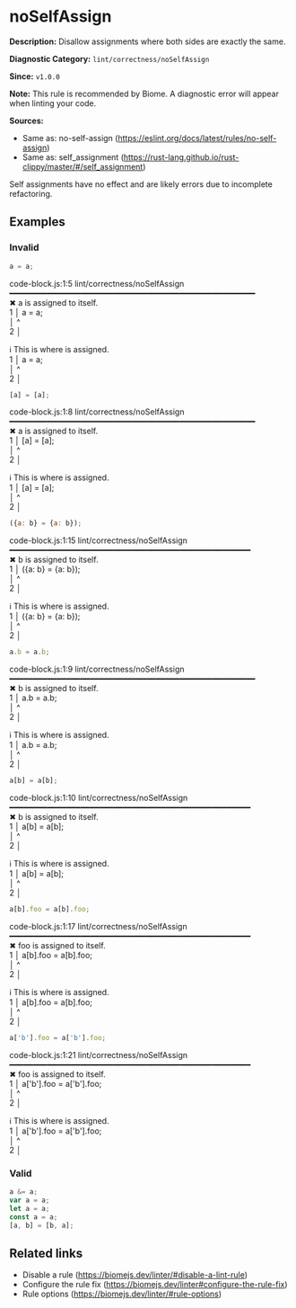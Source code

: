 # noSelfAssign

**Description:** Disallow assignments where both sides are exactly the same.

**Diagnostic Category:** `lint/correctness/noSelfAssign`

**Since:** `v1.0.0`

**Note:** This rule is recommended by Biome. A diagnostic error will appear when linting your code.

**Sources:**
- Same as: no-self-assign (https://eslint.org/docs/latest/rules/no-self-assign)
- Same as: self_assignment (https://rust-lang.github.io/rust-clippy/master/#/self_assignment)

Self assignments have no effect and are likely errors due to incomplete refactoring.

## Examples

### Invalid

```js
a = a;
```
code-block.js:1:5 lint/correctness/noSelfAssign ━━━━━━━━━━━━━━━━━━━━━━━━━━━━━━━━━━━━━━━━━━━━━━━━━━━━  
✖ a is assigned to itself.  
1 │ a = a;  
  │    ^  
2 │  

ℹ This is where is assigned.  
1 │ a = a;  
  │    ^  
2 │  

```js
[a] = [a];
```
code-block.js:1:8 lint/correctness/noSelfAssign ━━━━━━━━━━━━━━━━━━━━━━━━━━━━━━━━━━━━━━━━━━━━━━━━━━━━  
✖ a is assigned to itself.  
1 │ [a] = [a];  
  │       ^  
2 │  

ℹ This is where is assigned.  
1 │ [a] = [a];  
  │       ^  
2 │  

```js
({a: b} = {a: b});
```
code-block.js:1:15 lint/correctness/noSelfAssign ━━━━━━━━━━━━━━━━━━━━━━━━━━━━━━━━━━━━━━━━━━━━━━━━━━━  
✖ b is assigned to itself.  
1 │ ({a: b} = {a: b});  
  │              ^  
2 │  

ℹ This is where is assigned.  
1 │ ({a: b} = {a: b});  
  │              ^  
2 │  

```js
a.b = a.b;
```
code-block.js:1:9 lint/correctness/noSelfAssign ━━━━━━━━━━━━━━━━━━━━━━━━━━━━━━━━━━━━━━━━━━━━━━━━━━━━  
✖ b is assigned to itself.  
1 │ a.b = a.b;  
  │        ^  
2 │  

ℹ This is where is assigned.  
1 │ a.b = a.b;  
  │      ^  
2 │  

```js
a[b] = a[b];
```
code-block.js:1:10 lint/correctness/noSelfAssign ━━━━━━━━━━━━━━━━━━━━━━━━━━━━━━━━━━━━━━━━━━━━━━━━━━━  
✖ b is assigned to itself.  
1 │ a[b] = a[b];  
  │         ^  
2 │  

ℹ This is where is assigned.  
1 │ a[b] = a[b];  
  │      ^  
2 │  

```js
a[b].foo = a[b].foo;
```
code-block.js:1:17 lint/correctness/noSelfAssign ━━━━━━━━━━━━━━━━━━━━━━━━━━━━━━━━━━━━━━━━━━━━━━━━━━━  
✖ foo is assigned to itself.  
1 │ a[b].foo = a[b].foo;  
  │                ^  
2 │  

ℹ This is where is assigned.  
1 │ a[b].foo = a[b].foo;  
  │      ^  
2 │  

```js
a['b'].foo = a['b'].foo;
```
code-block.js:1:21 lint/correctness/noSelfAssign ━━━━━━━━━━━━━━━━━━━━━━━━━━━━━━━━━━━━━━━━━━━━━━━━━━━  
✖ foo is assigned to itself.  
1 │ a['b'].foo = a['b'].foo;  
  │                    ^  
2 │  

ℹ This is where is assigned.  
1 │ a['b'].foo = a['b'].foo;  
  │       ^  
2 │  

### Valid

```js
a &= a;
var a = a;
let a = a;
const a = a;
[a, b] = [b, a];
```

## Related links

- Disable a rule (https://biomejs.dev/linter/#disable-a-lint-rule)
- Configure the rule fix (https://biomejs.dev/linter#configure-the-rule-fix)
- Rule options (https://biomejs.dev/linter/#rule-options)